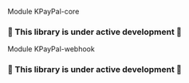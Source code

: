 Module KPayPal-core

### 🚧 This library is under active development 🚧

Module KPayPal-webhook

### 🚧 This library is under active development 🚧